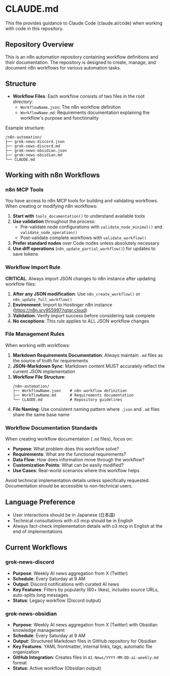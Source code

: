 # CLAUDE.md

This file provides guidance to Claude Code (claude.ai/code) when working with code in this repository.

## Repository Overview

This is an n8n automation repository containing workflow definitions and their documentation. The repository is designed to create, manage, and document n8n workflows for various automation tasks.

## Structure

- **Workflow Files**: Each workflow consists of two files in the root directory:
  - `WorkflowName.json`: The n8n workflow definition
  - `WorkflowName.md`: Requirements documentation explaining the workflow's purpose and functionality

Example structure:
```
/n8n-automation/
├── grok-news-discord.json
├── grok-news-discord.md
├── grok-news-obsidian.json
├── grok-news-obsidian.md
└── CLAUDE.md
```

## Working with n8n Workflows

### n8n MCP Tools

You have access to n8n MCP tools for building and validating workflows. When creating or modifying n8n workflows:

1. **Start with** `tools_documentation()` to understand available tools
2. **Use validation** throughout the process:
   - Pre-validate node configurations with `validate_node_minimal()` and `validate_node_operation()`
   - Post-validate complete workflows with `validate_workflow()`
3. **Prefer standard nodes** over Code nodes unless absolutely necessary
4. **Use diff operations** (`n8n_update_partial_workflow()`) for updates to save tokens

### Workflow Import Rule

**CRITICAL**: Always import JSON changes to n8n instance after updating workflow files:

1. **After any JSON modification**: Use `n8n_create_workflow()` or `n8n_update_full_workflow()` 
2. **Environment**: Import to Hostinger n8n instance (https://n8n.srv955997.hstgr.cloud)
3. **Validation**: Verify import success before considering task complete
4. **No exceptions**: This rule applies to ALL JSON workflow changes

### File Management Rules

When working with workflows:

1. **Markdown Requirements Documentation**: Always maintain `.md` files as the source of truth for requirements
2. **JSON-Markdown Sync**: Markdown content MUST accurately reflect the current JSON implementation
3. **Workflow File Structure**:
   ```
   /n8n-automation/
   ├── WorkflowName.json    # n8n workflow definition
   ├── WorkflowName.md      # Requirements documentation
   └── CLAUDE.md            # Repository guidelines
   ```
4. **File Naming**: Use consistent naming pattern where `.json` and `.md` files share the same base name

### Workflow Documentation Standards

When creating workflow documentation (`.md` files), focus on:

- **Purpose**: What problem does this workflow solve?
- **Requirements**: What are the functional requirements?
- **Data Flow**: How does information move through the workflow?
- **Customization Points**: What can be easily modified?
- **Use Cases**: Real-world scenarios where this workflow helps

Avoid technical implementation details unless specifically requested. Documentation should be accessible to non-technical users.

## Language Preference

- User interactions should be in Japanese (日本語)
- Technical consultations with o3 mcp should be in English
- Always fact-check implementation details with o3 mcp in English at the end of implementations

## Current Workflows

### grok-news-discord
- **Purpose**: Weekly AI news aggregation from X (Twitter)
- **Schedule**: Every Saturday at 9 AM
- **Output**: Discord notifications with curated AI news
- **Key Features**: Filters by popularity (60+ likes), includes source URLs, auto-splits long messages
- **Status**: Legacy workflow (Discord output)

### grok-news-obsidian
- **Purpose**: Weekly AI news aggregation from X (Twitter) with Obsidian knowledge management
- **Schedule**: Every Saturday at 9 AM  
- **Output**: Structured Markdown files in GitHub repository for Obsidian
- **Key Features**: YAML frontmatter, internal links, tags, automatic file organization
- **GitHub Integration**: Creates files in `AI-News/YYYY-MM-DD-ai-weekly.md` format
- **Status**: Active workflow (Obsidian output)